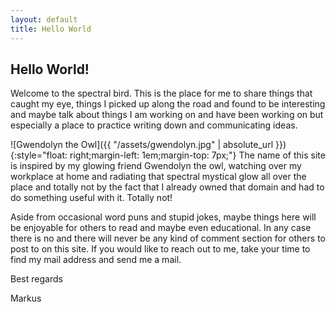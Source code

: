 ```yaml
---
layout: default
title: Hello World
---
```


## Hello World!

Welcome to the spectral bird. This is the place for me to share things
that caught my eye, things I picked up along the road and found to be
interesting and maybe talk about things I am working on and have been
working on but especially a place to practice writing down and
communicating ideas.

![Gwendolyn the Owl]({{ "/assets/gwendolyn.jpg" | absolute_url
}}){:style="float: right;margin-left: 1em;margin-top: 7px;"}
The name of this site is inspired by my glowing friend Gwendolyn the
owl, watching over my workplace at home and radiating that spectral
mystical glow all over the place and totally not by the fact that I
already owned that domain and had to do something useful with it.
Totally not!

Aside from occasional word puns and stupid jokes, maybe things here will
be enjoyable for others to read and maybe even educational. In any case
there is no and there will never be any kind of comment section for
others to post to on this site. If you would like to reach out to me,
take your time to find my mail address and send me a mail.

Best regards

Markus
